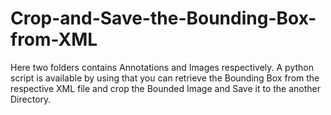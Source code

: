 # Crop-and-Save-the-Bounding-Box-from-XML
Here two folders contains Annotations and Images respectively. A python script is available by using that you can retrieve the Bounding Box from the respective XML file and crop the Bounded Image and Save it to the another Directory. 
